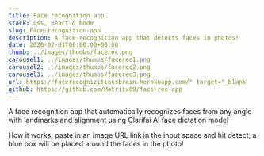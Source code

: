 ```yaml
---
title: Face recognition app
stack: Css, React & Node
slug: Face-recognition-app
description: A face recognition app that detects faces in photos!
date: 2020-02-01T00:00:00+00:00
thumb: ../images/thumbs/facerec.png
carousel1: ../images/thumbs/facerec1.png
carousel2: ../images/thumbs/facerec2.png
carousel3: ../images/thumbs/facerec3.png
url: https://facerecognizitionsbrain.herokuapp.com/" target="_blank
github: https://github.com/Matriix69/face-rec-app
---
```


A face recognition app that automatically recognizes faces from any angle with landmarks and alignment using Clarifai AI face dictation model

How it works; paste in an image URL link in the input space and hit detect, a blue box will be placed around the faces in the photo!

<!-- <a href="https://facerecognizitionsbrain.herokuapp.com/" target="_blank">Visit site</a>
<a href="https://github.com/Matriix69/face-rec-app" target="_blank">Source Code</a> -->
